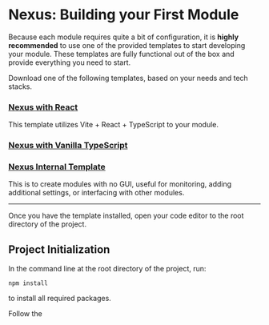 # Nexus: Building your First Module

Because each module requires quite a bit of configuration, it is **highly recommended** to use one of the provided templates to start developing your module. These templates are fully functional out of the box and provide everything you need to start.

Download one of the following templates, based on your needs and tech stacks.


### [Nexus with React](./ReactSetup.md) 
This template utilizes Vite + React + TypeScript to your module.

### [Nexus with Vanilla TypeScript](https://github.com/aarontburn/nexus-template-vanilla-ts)

### [Nexus Internal Template](https://github.com/aarontburn/nexus-template-internal)
This is to create modules with no GUI, useful for monitoring, adding additional settings, or interfacing with other modules.

---
Once you have the template installed, open your code editor to the root directory of the project.

## Project Initialization
In the command line at the root directory of the project, run: 
```
npm install
```
to install all required packages.


Follow the 